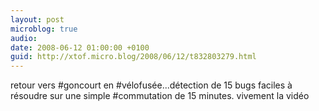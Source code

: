 ```yaml
---
layout: post
microblog: true
audio: 
date: 2008-06-12 01:00:00 +0100
guid: http://xtof.micro.blog/2008/06/12/t832803279.html
---
```

retour vers #goncourt en #vélofusée...détection de 15 bugs faciles à résoudre sur une simple #commutation de 15 minutes. vivement la vidéo
